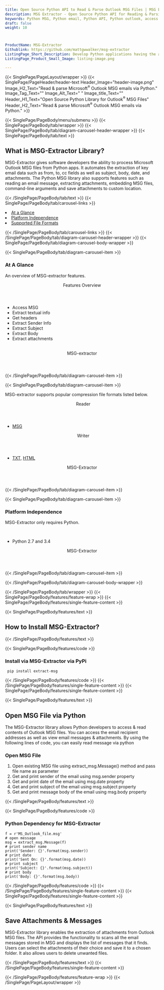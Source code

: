 ```yaml
---
title: Open Source Python API to Read & Parse Outlook MSG Files | MSG Extractor
description: MSG Extractor - Open Source Python API for Reading & Parsing Outlook MSG Files. The Library allows to access read & extract Email messages from MSG files.
keywords: Python MSG, Python email, Python API, Python outlook, access MSG contents, Python email APIs,  Python  Outlook API, Python MSG API, Python email library, read outlook MSG, view email messages, extract attachments from MSG, Open Source python email, Open Source Email API
draft: false
weight: 10



ProductName: MSG-Extractor
Githublink: https://github.com/mattgwwalker/msg-extractor
ListingPage_Short_Description: Develop Python applications having the ability to read and access Microsoft Outlook MSG Files using open source Python libraries.
ListingPage_Product_Small_Image: listing-image.png 

---
```


{{< SinglePage/PageLayout/wrapper >}}
{{< SinglePage/PageHeader/header-text
Header_Image="header-image.png"
Image_H2_Text="Read & parse Microsoft<sup>®</sup> Outlook MSG emails via Python."
Image_Tag_Text=""
Image_Alt_Text=" "
Image_title_Text=""
Header_H1_Text="Open Source Python Library for Outlook<sup>®</sup> MSG Files"
Header_H2_Text="Read & parse Microsoft<sup>®</sup> Outlook MSG emails via Python." >}}

{{< SinglePage/PageBody/menu/submenu >}}
{{< SinglePage/PageBody/tab/wrapper >}}
{{< SinglePage/PageBody/tab/diagram-carousel-header-wrapper >}}
{{< SinglePage/PageBody/tab/text >}}



<h2 class="h2title">What is MSG-Extractor Library?</h2>
<p>MSG-Extractor gives software developers the ability to process Microsoft Outlook MSG files from Python apps. It automates the extraction of key email data such as from, to, cc fields as well as subject, body, date, and attachments. The Python MSG library also supports features such as reading an email message, extracting attachments, embedding MSG files, command-line arguments and save attachments to custom location. </p>

{{< /SinglePage/PageBody/tab/text >}}
{{< SinglePage/PageBody/tab/carousel-links >}}

<li data-target="#diagramcarousel" data-slide-to="0"><a href="#">At a Glance</a></li>
<li data-target="#diagramcarousel" data-slide-to="2"><a href="#">Platform Independence</a></li>
<li data-target="#diagramcarousel" data-slide-to="1"><a class="activetab" href="#">Supported File Formats</a></li>


{{< /SinglePage/PageBody/tab/carousel-links >}}
{{< /SinglePage/PageBody/tab/diagram-carousel-header-wrapper >}}
{{< SinglePage/PageBody/tab/diagram-carousel-body-wrapper >}}

{{< SinglePage/PageBody/tab/diagram-carousel-item >}}
<h3>At A Glance</h3>
<p>An overview of MSG-extractor features.</p>
<div class="diagram1 d1-poi">
<div class="d1-row">
<div class="d1-col d1-left"><header>Features Overview</header>
<ul>
<li>Access MSG</li>
<li>Extract textual info</li>
<li>Get headers</li>
<li>Extract Sender Info</li>
<li>Extract Subject</li>
<li>Extract Body</li>
<li>Extract attachments</li>
</ul>
</div>
<!--/left -->
<div class="d1-col d1-right"> </div>
</div>
<div class="d1-logo" style="border: none;"><!--<img src='listing-image.png' alt="Compression APIs for .NET" />--><header>MSG-extractor</header><footer><small></small></footer></div>
<!--/logo--></div>
<!--/diagram1-->
{{< /SinglePage/PageBody/tab/diagram-carousel-item >}}

{{< SinglePage/PageBody/tab/diagram-carousel-item >}}
<p>MSG-extractor supports popular compression file formats listed below.</p>
<div class="diagram1 d2  d1-poi">
<div class="d1-row">
<div class="d1-col d1-left"><header><i class="fa fa-arrows-v "> </i> Reader</header>
<ul>
<li><a href="https://docs.fileformat.com/email/msg/">MSG</a> </li>
</ul>
</div>
<!--/left-->
<div class="d1-col d1-right"><header><i class="fa  fa-long-arrow-down"> </i> Writer</header>
<ul>
<li><a href="https://docs.fileformat.com/word-processing/txt/">TXT</a>, <a href="https://docs.fileformat.com/web/html/">HTML</a></li>
</ul>
</div>
<!--/right--></div>
<!--/row-->
<div class="d1-logo" style="border: none;"><!--<img src='listing-image.png' alt="Compression APIs for .NET" />--><header>MSG-Extractor</header><footer><small></small></footer></div>
<!--/logo--></div>
<!--/diagram2-->
{{< /SinglePage/PageBody/tab/diagram-carousel-item >}}

{{< SinglePage/PageBody/tab/diagram-carousel-item >}}
<h3>Platform Independence</h3>
<p>MSG-Extractor only requires Python.</p>
<div class="diagram1 d1-poi">
<div class="d1-row">
<div class="d1-col d1-left"> </div>
<div class="d1-col d1-right"><!--<header><i class="fa fa-cubes">` </i></header-->
<ul>
<li>Python 2.7 and 3.4</li>
</ul>
</div>
<!--/left
        <div class="d1-col d1-right">&nbsp;</div>--> <!--/right--></div>
<!--/row-->
<div class="d1-logo" style="border: none;"><!--<img src='listing-image.png' alt="MSG Python APIs" />--><header>MSG-Extractor</header><footer><small></small></footer></div>
<!--/logo--></div>
<!--/diagram2 -->
{{< /SinglePage/PageBody/tab/diagram-carousel-item >}}

{{< /SinglePage/PageBody/tab/diagram-carousel-body-wrapper >}}

{{< /SinglePage/PageBody/tab/wrapper >}}
{{< SinglePage/PageBody/features/feature-wrap >}}
{{< SinglePage/PageBody/features/single-feature-content >}}

{{< SinglePage/PageBody/features/text >}}
<h2 class="h2title">How to Install MSG-Extractor?</h2>
{{< /SinglePage/PageBody/features/text >}}

{{< SinglePage/PageBody/features/code >}}
<h3>Install via MSG-Extractor via PyPi</h3>
<pre><code class="html"> pip install extract-msg  </code></pre>

{{< /SinglePage/PageBody/features/code >}}
{{< /SinglePage/PageBody/features/single-feature-content >}}
{{< SinglePage/PageBody/features/single-feature-content >}}

{{< SinglePage/PageBody/features/text >}}
<h2 class="h2title">Open MSG File via Python</h2>
<p>The MSG-Extractor library allows Python developers to access & read contents of Outlook MSG files. You can access the email recipient addresses as well as view email messages & attachments. By using the following lines of code, you can easily read message via python</p>
<h3>Open MSG File</h3>
<ol>
<li>Open existing MSG file using extract_msg.Message() method and pass file name as parameter</li>
<li>Get and print sender of the email using msg.sender property</li>
<li>Get and print date of the email using msg.date property</li>
<li>Get and print subject of the email using msg.subject property</li>
<li>Get and print message body of the email using msg.body property</li>
</ol>
{{< /SinglePage/PageBody/features/text >}}

{{< SinglePage/PageBody/features/code >}}
<h3>Python Dependency for MSG-Extractor</h3>
<pre><code class="python">f = r'MS_Outlook_file.msg' 
# open message
msg = extract_msg.Message(f)
# print sender name
print('Sender: {}'.format(msg.sender))
# print date
print('Sent On: {}'.format(msg.date))
# print subject
print('Subject: {}'.format(msg.subject))
# print body
print('Body: {}'.format(msg.body))</code></pre>


{{< /SinglePage/PageBody/features/code >}}
{{< /SinglePage/PageBody/features/single-feature-content >}}
{{< SinglePage/PageBody/features/single-feature-content >}}

{{< SinglePage/PageBody/features/text >}}
<h2 class="h2title">Save Attachments & Messages</h2>
<p>MSG-Extractor library enables the extraction of attachments from Outlook MSG files. The API provides the functionality to scans all the email messages stored in MSG and displays the list of messages that it finds. Users can select the attachments of their choice and save it to a chosen folder. It also allows users to delete unwanted files.</p>

{{< /SinglePage/PageBody/features/text >}}
{{< /SinglePage/PageBody/features/single-feature-content >}}

{{< /SinglePage/PageBody/features/feature-wrap >}}
{{< /SinglePage/PageLayout/wrapper >}}